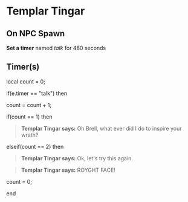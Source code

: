 # Templar Tingar




## On NPC Spawn

**Set a timer** named *talk* for 480 seconds


## Timer(s)

local count = 0;

if(e.timer == "talk") then


count = count + 1;


if(count == 1) then



>**Templar Tingar says:** Oh Brell, what ever did I do to inspire your wrath?


elseif(count == 2) then



>**Templar Tingar says:** Ok, let's try this again.



>**Templar Tingar says:** ROYGHT FACE!



count = 0;

end
